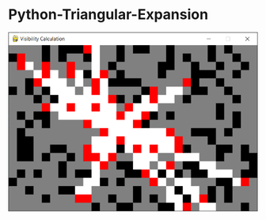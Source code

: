 # Python-Triangular-Expansion
![Baseline Triangular Expansion](https://github.com/SaxonRah/Python-Triangular-Expansion/blob/main/image.png)
